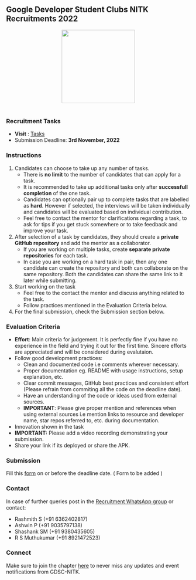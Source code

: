## Google Developer Student Clubs NITK Recruitments 2022

<p align="center"> 
	<img src='https://pbs.twimg.com/profile_images/1113306097912242176/WqWKUUtt.png' width=200> 
</p>

#
### Recruitment Tasks
* **Visit** : [Tasks](./RECRUITMENT_TASKS_2022.md)
* Submission Deadline: **3rd November, 2022**

### Instructions
1. Candidates can choose to take up any number of tasks.
	* There is **no limit** to the number of candidates that can apply for a task.
	* It is recommended to take up additional tasks only after **successfull completion** of the one task.  
 	* Candidates can optionally pair up to complete tasks that are labelled as **hard**. However if selected, the interviews will be taken individually and candidates will be evaluated based on individual contribution.  
	* Feel free to contact the mentor for clarifications regarding a task, to ask for tips if you get stuck somewhere or to take feedback and improve your task.
3. After selection of a task by candidates, they should create a **private GitHub repository** and add the mentor as a collaborator.
	* If you are working on multiple tasks, create **separate private repositories** for each task.
	* In case you are working on a hard task in pair, then any one candidate can create the repository and both can collaborate on the same repository. Both the candidates can share the same link to it later while submitting.
4. Start working on the task
	* Feel free to the contact the mentor and discuss anything related to the task.
	* Follow practices mentioned in the Evaluation Criteria below.
5. For the final submission, check the Submission section below.

### Evaluation Criteria
* **Effort**: Main criteria for judgement. It is perfectly fine if you have no experience in the field and trying it out for the first time. Sincere efforts are appreciated and will be considered during evalutaion.
* Follow good development practices:
	* Clean and documented code i.e comments wherever necessary.
	* Proper documentation eg. README with usage instructions, setup explanation, etc. 
	* Clear commit messages, GitHub best practices and consistent effort (Please refrain from commiting all the code on the deadline date).
	* Have an understanding of the code or ideas used from external sources.
	* **IMPORTANT**: Please give proper mention and references when using external sources i.e mention links to resource and developer name, star repos referred to, etc. during documentation.
* Innovation shown in the task
* **IMPORTANT:** Please add a video recording demonstrating your submission. 
* Share your link if its deployed or share the APK.
### Submission
Fill this [form](https://forms.gle/C1b8Bb1uUkFfFAYM9) on or before the deadline date. ( Form to be added )

### Contact
In case of further queries post in the [Recruitment WhatsApp group](https://chat.whatsapp.com/IkE7vZvdgTmJpHNYwWKJQF) or contact:
* Rashmith S (+91 6362402817)
* Ashwin P (+91 9035797138)
* Shashank SM (+91 9380435605)
* R S Muthukumar (+91 8921472523)

### Connect
Make sure to join the chapter [here](https://gdsc.community.dev/national-institute-of-technology-karnataka/) to never miss any updates and event notifications from GDSC-NITK.
